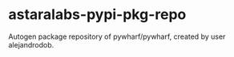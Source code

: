 # astaralabs-pypi-pkg-repo
Autogen package repository of pywharf/pywharf, created by user alejandrodob. 
